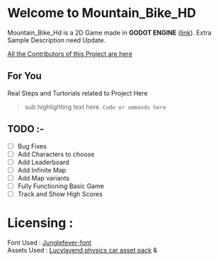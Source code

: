 # Welcome to Mountain_Bike_HD

Mountain_Bike_Hd is a 2D Game made in **GODOT ENGINE** ([link](https://github.com/godotengine/godot)). Extra Sample Description need Update.

[All the Contributors of this Project are here](https://github.com/Programer3/Mountain_bike_HD/blob/master/Contributors.md)

## For You

Real Steps and Turtorials related to Project Here

> sub highlighting text here.
`Code or ommands here`

## TODO :-

- [ ] Bug Fixes
- [ ] Add Characters to choose
- [ ] Add Leaderboard
- [ ] Add Infinite Map
- [ ] Add Map variants
- [ ] Fully Functioning Basic Game
- [ ]  Track and Show High Scores

# Licensing :

Font Used : [Junglefever-font](https://www.1001fonts.com/junglefever-font.html)</br>
Assets Used : [Lucylavend physics car asset pack](https://lucylavend.itch.io/physics-car-game-asset-pack?download) & 